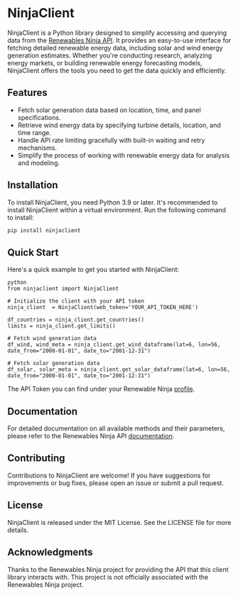 # NinjaClient
NinjaClient is a Python library designed to simplify accessing and querying data from the [Renewables Ninja API](https://www.renewables.ninja/). It provides an easy-to-use interface for fetching detailed renewable energy data, including solar and wind energy generation estimates. Whether you're conducting research, analyzing energy markets, or building renewable energy forecasting models, NinjaClient offers the tools you need to get the data quickly and efficiently.

## Features
- Fetch solar generation data based on location, time, and panel specifications. 
- Retrieve wind energy data by specifying turbine details, location, and time range.
- Handle API rate limiting gracefully with built-in waiting and retry mechanisms.
- Simplify the process of working with renewable energy data for analysis and modeling.

## Installation
To install NinjaClient, you need Python 3.9 or later. It's recommended to install NinjaClient within a virtual environment. Run the following command to install:

```bash
pip install ninjaclient
```

## Quick Start
Here's a quick example to get you started with NinjaClient:

```
python
from ninjaclient import NinjaClient

# Initialize the client with your API token
ninja_client  = NinjaClient(web_token='YOUR_API_TOKEN_HERE')

df_countries = ninja_client.get_countries()
limits = ninja_client.get_limits()

# Fetch wind generation data
df_wind, wind_meta = ninja_client.get_wind_dataframe(lat=6, lon=56, date_from="2000-01-01", date_to="2001-12-31")

# Fetch solar generation data
df_solar, solar_meta = ninja_client.get_solar_dataframe(lat=6, lon=56, date_from="2000-01-01", date_to="2001-12-31")
```

The API Token you can find under your Renewable Ninja [profile](https://www.renewables.ninja/profile). 

## Documentation
For detailed documentation on all available methods and their parameters, please refer to the Renewables Ninja API [documentation](https://www.renewables.ninja/documentation).

## Contributing
Contributions to NinjaClient are welcome! If you have suggestions for improvements or bug fixes, please open an issue or submit a pull request.

## License
NinjaClient is released under the MIT License. See the LICENSE file for more details.

## Acknowledgments
Thanks to the Renewables Ninja project for providing the API that this client library interacts with.
This project is not officially associated with the Renewables Ninja project.